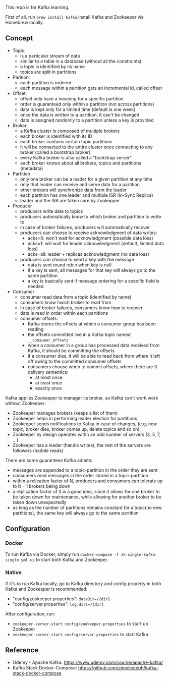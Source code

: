 
This repo is for Kafka learning.

First of all, run `brew install kafka` install Kafka and Zookeeper via Homebrew locally.


## Concept

- Topic:
    - is a particular stream of data
    - similar to a table in a database (without all the constraints)
    - a topic is identified by its name
    - topics are split in partitions
- Parition:
    - each partition is ordered
    - each message within a partition gets an incremental id, called offset
- Offset:
    - offset only have a meaning for a specific partition
    - order is guaranteed only within a partition (not across partitions)
    - data is kept only for a limited time (default is one week)
    - once the data is written to a partition, it can't be changed
    - data is assigned randomly to a partition unless a key is provided
- Broker:
    - a Kafka cluster is composed of multiple brokers
    - each broker is identified with its ID
    - each broker contains certain topic partitions
    - it will be connected to the entire cluster once connecting to any broker (called a bootstrap broker)
    - every Kafka broker is also called a "bootstrap server"
    - each broker knows about all brokers, topics and partitions (metadata)
- Partition
    - only one broker can be a leader for a given partition at any time
    - only that leader can receive and serve data for a partition
    - other brokers will synchronize data from the leader
    - each partition has one leader and multiple ISR (In-Sync Replica)
    - leader and the ISR are taken care by Zookepper
- Producer
    - producers write data to topics
    - producers automatically know to which broker and partition to write to
    - in case of broker failures, producers will automatically recover
    - producers can choose to receive acknowledgment of data writes:
        - acks=0: won't wait for acknowledgment (possible data loss)
        - acks=1: will wait for leader acknowledgment (default, limited data loss)
        - acks=all: leader + replicas acknowledgment (no data loss)
    - producers can choose to send a key with the message
        - data is sent round robin when key is null
        - if a key is sent, all messages for that key will always go to the same partition
        - a key is basically sent if message ordering for a specific field is needed
- Consumer
    - consumer read data from a topic (identified by name)
    - consumers know hwich broker to read from
    - in case of broker failures, consumers know how to recover
    - data is read in order within each partitions
    - consumer offsets:
        - Kafka stores the offsets at which a consumer group has been reading
        - the offsets committed live in a Kafka topic named `__consumer_offsets`
        - when a consumer in a group has processed data received from Kafka, it should be committing the offsets
        - if a consumer dies, it will be able to read back from where it left off owing to the committed consumer offsets
        - consumers choose when to commit offsets, where there are 3 delivery semantics:
            - at most once
            - at least once
            - exactly once

Kafka applies Zookeeper to manager its broker, so Kafka can't work work without Zookeeper:
- Zookeeper manages brokers (keeps a list of them)
- Zookeeper helps in performing leader election for partitions
- Zookeeper sends notifications to Kafka in case of changes, (e.g, new topic, broker dies, broker comes up, delete topics and so on)
- Zookeeper by design operates withn an odd number of servers (3, 5, 7, ...)
- Zookeeper has a leader (handle writes), the rest of the servers are followers (hadnle reads)

There are some guarantees Kafka admits:
- messages are appended to a topic-partition in the order they are sent
- consumers read messages in the order stored in a topic-partition
- within a relication factor of N, producers and consumers can tolerate up to N - 1 brokers being down
- a replication factor of 3 is a good idea, since it allows for one broker to be taken down for maintenance, while allowing for another broker to be taken down unexpectedly
- as long as the number of partitions remains constant for a topic(no new partitions), the same key will always go to the same partition


## Configuration

### Docker
To run Kafka via Docker, simply run `docker-compose -f zk-single-kafka-single.yml up` to start both Kafka and Zookeeper.

### Native
If it's to run Kafka locally, go to Kafka directory and config property in both Kafka and Zookeeper is recommended:
- "config/zookeeper.properties": `dataDir=/{dir}`
- "config/server.properties": `log.dirs=/{dir}`

After configuration, run:
- `zookeeper-server-start config/zookeeper.properties` to start up Zookeeper
- `zookeeper-server-start config/server.properties` to start Kafka


## Reference
- Udemy - Apache Kafka: https://www.udemy.com/course/apache-kafka/
- Kafka Stack Docker-Compose: https://github.com/simplesteph/kafka-stack-docker-compose
